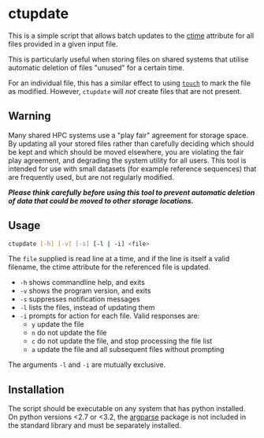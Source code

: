 # ctupdate

This is a simple script that allows batch updates to the [ctime](https://en.wikipedia.org/wiki/Stat_(system_call)#ctime) attribute for all files provided in a given input file.

This is particularly useful when storing files on shared systems that utilise automatic deletion of files "unused" for a certain time.

For an individual file, this has a similar effect to using [`touch`](http://pubs.opengroup.org/onlinepubs/9699919799/utilities/touch.html) to mark the file as modified. However, `ctupdate` will *not* create files that are not present.

## Warning
Many shared HPC systems use a "play fair" agreement for storage space. By updating all your stored files rather than carefully deciding which should be kept and which should be moved elsewhere, you are violating the fair play agreement, and degrading the system utility for all users. This tool is intended for use with small datasets (for example reference sequences) that are frequently used, but are not regularly modified.

***Please think carefully before using this tool to prevent automatic deletion of data that could be moved to other storage locations.***

## Usage

~~~bash
ctupdate [-h] [-v] [-s] [-l | -i] <file>
~~~

The `file` supplied is read line at a time, and if the line is itself a valid filename, the ctime attribute for the referenced file is updated.

* `-h` shows commandline help, and exits
* `-v` shows the program version, and exits
* `-s` suppresses notification messages
* `-l` lists the files, instead of updating them
* `-i` prompts for action for each file. Valid responses are:
  * `y` update the file
  * `n` do not update the file
  * `c` do not update the file, and stop processing the file list
  * `a` update the file and all subsequent files without prompting

The arguments `-l` and `-i` are mutually exclusive.

## Installation
The script should be executable on any system that has python installed. On python versions <2.7 or <3.2, the [argparse](https://pypi.python.org/pypi/argparse) package is not included in the standard library and must be separately installed.


